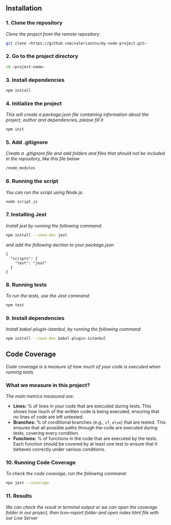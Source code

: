 ## Installation

### 1. Clone the repository
*Clone the project from the remote repository:*
```bash
git clone <https://github.com/valeriastns/my-node-project.git>
```

### 2. Go to the project directory 
```bash
cd <project-name>
```

### 3. Install dependencies
```bash
npm install
```

### 4. Initialize the project
*This will create a package.json file containing information about the project, author and dependencies, please fill it*
```bash
npm init
```

### 5. Add .gitignore
*Create a .gitignore file and add folders and files that should not be included in the repository, like this file below*
```bash
/node_modules
```

### 6. Running the script
*You can run the script using Node.js:*
```bash
node script.js
```

### 7. Installing Jest
*Install jest by running the following command:*
```bash
npm install --save-dev jest
```
*and add the following dection to your package.json*
```
{
  "scripts": {
    "test": "jest"
  }
}
```

### 8. Running tests
*To run the tests, use the Jest command:*
```bash
npm test
```

### 9. Install dependencies
*Install babel-plugin-istanbul, by running the following command:*
```bash
npm install --save-dev babel-plugin-istanbul
```

## Code Coverage
*Code coverage is a measure of how much of your code is executed when running tests.*
### What we measure in this project?
*The main metrics measured are:*
-  **Lines:** % of lines in your code that are executed during tests. This shows how much of the written code is being executed, ensuring that no lines of code are left untested.
-  **Branches:** % of conditional branches (e.g., `if`, `else`) that are tested. This ensures that all possible paths through the code are executed during tests, covering every condition.
-  **Functions:** % of functions in the code that are executed by the tests. Each function should be covered by at least one test to ensure that it behaves correctly under various conditions.

### 10. Running Code Coverage
*To check the code coverage, run the following command:*
```bash
npx jest --coverage
```

### 11. Results
*We can check the result in terminal output or we can open the coverage folder in our project, then Icov-report folder and open index.html file with our Live Server*







